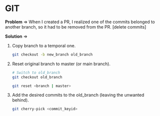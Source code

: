 # GIT

**Problem** => When I created a PR, I realized one of the commits belonged to another branch, so it had to be removed from the PR. [delete commits]

**Solution** => 

1. Copy branch to a temporal one. 

   ```bash
   git checkout -b new_branch old_branch
   ```

2. Reset original branch to master (or main branch).

   ```bash
   # Switch to old_branch
   git checkout old_branch
   
   git reset <branch | master>
   ```

3. Add the desired commits to the old_branch (leaving the unwanted behind).

   ```bash
   git cherry-pick <commit_keyid>
   ```

